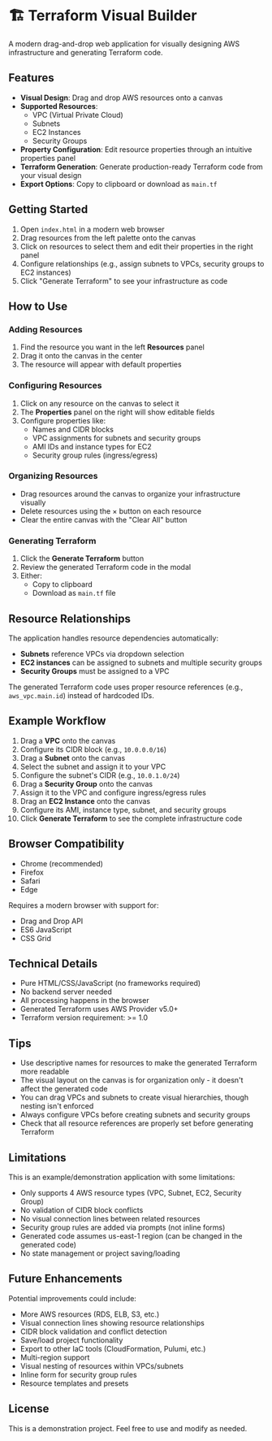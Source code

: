 # 🏗️ Terraform Visual Builder

A modern drag-and-drop web application for visually designing AWS infrastructure and generating Terraform code.

## Features

- **Visual Design**: Drag and drop AWS resources onto a canvas
- **Supported Resources**:
  - VPC (Virtual Private Cloud)
  - Subnets
  - EC2 Instances
  - Security Groups
- **Property Configuration**: Edit resource properties through an intuitive properties panel
- **Terraform Generation**: Generate production-ready Terraform code from your visual design
- **Export Options**: Copy to clipboard or download as `main.tf`

## Getting Started

1. Open `index.html` in a modern web browser
2. Drag resources from the left palette onto the canvas
3. Click on resources to select them and edit their properties in the right panel
4. Configure relationships (e.g., assign subnets to VPCs, security groups to EC2 instances)
5. Click "Generate Terraform" to see your infrastructure as code

## How to Use

### Adding Resources

1. Find the resource you want in the left **Resources** panel
2. Drag it onto the canvas in the center
3. The resource will appear with default properties

### Configuring Resources

1. Click on any resource on the canvas to select it
2. The **Properties** panel on the right will show editable fields
3. Configure properties like:
   - Names and CIDR blocks
   - VPC assignments for subnets and security groups
   - AMI IDs and instance types for EC2
   - Security group rules (ingress/egress)

### Organizing Resources

- Drag resources around the canvas to organize your infrastructure visually
- Delete resources using the × button on each resource
- Clear the entire canvas with the "Clear All" button

### Generating Terraform

1. Click the **Generate Terraform** button
2. Review the generated Terraform code in the modal
3. Either:
   - Copy to clipboard
   - Download as `main.tf` file

## Resource Relationships

The application handles resource dependencies automatically:

- **Subnets** reference VPCs via dropdown selection
- **EC2 instances** can be assigned to subnets and multiple security groups
- **Security Groups** must be assigned to a VPC

The generated Terraform code uses proper resource references (e.g., `aws_vpc.main.id`) instead of hardcoded IDs.

## Example Workflow

1. Drag a **VPC** onto the canvas
2. Configure its CIDR block (e.g., `10.0.0.0/16`)
3. Drag a **Subnet** onto the canvas
4. Select the subnet and assign it to your VPC
5. Configure the subnet's CIDR (e.g., `10.0.1.0/24`)
6. Drag a **Security Group** onto the canvas
7. Assign it to the VPC and configure ingress/egress rules
8. Drag an **EC2 Instance** onto the canvas
9. Configure its AMI, instance type, subnet, and security groups
10. Click **Generate Terraform** to see the complete infrastructure code

## Browser Compatibility

- Chrome (recommended)
- Firefox
- Safari
- Edge

Requires a modern browser with support for:
- Drag and Drop API
- ES6 JavaScript
- CSS Grid

## Technical Details

- Pure HTML/CSS/JavaScript (no frameworks required)
- No backend server needed
- All processing happens in the browser
- Generated Terraform uses AWS Provider v5.0+
- Terraform version requirement: >= 1.0

## Tips

- Use descriptive names for resources to make the generated Terraform more readable
- The visual layout on the canvas is for organization only - it doesn't affect the generated code
- You can drag VPCs and subnets to create visual hierarchies, though nesting isn't enforced
- Always configure VPCs before creating subnets and security groups
- Check that all resource references are properly set before generating Terraform

## Limitations

This is an example/demonstration application with some limitations:

- Only supports 4 AWS resource types (VPC, Subnet, EC2, Security Group)
- No validation of CIDR block conflicts
- No visual connection lines between related resources
- Security group rules are added via prompts (not inline forms)
- Generated code assumes us-east-1 region (can be changed in the generated code)
- No state management or project saving/loading

## Future Enhancements

Potential improvements could include:

- More AWS resources (RDS, ELB, S3, etc.)
- Visual connection lines showing resource relationships
- CIDR block validation and conflict detection
- Save/load project functionality
- Export to other IaC tools (CloudFormation, Pulumi, etc.)
- Multi-region support
- Visual nesting of resources within VPCs/subnets
- Inline form for security group rules
- Resource templates and presets

## License

This is a demonstration project. Feel free to use and modify as needed.

